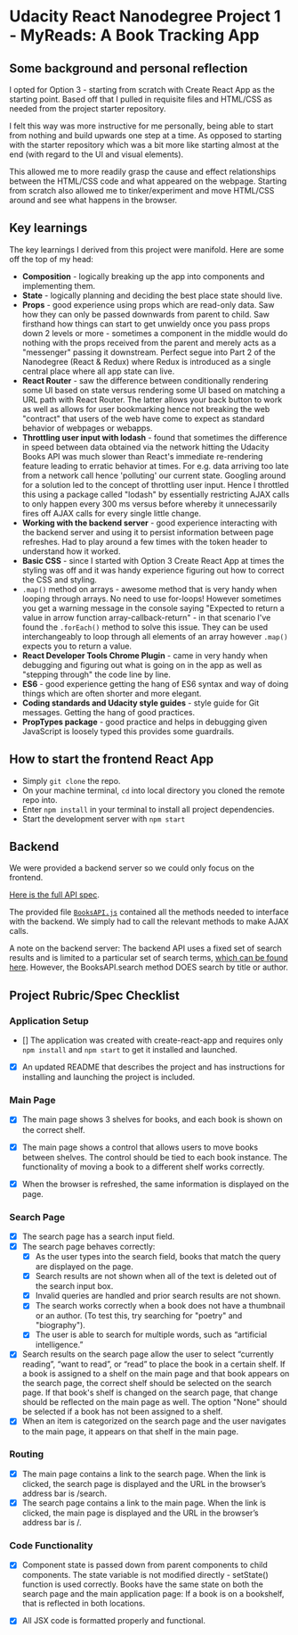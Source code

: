 # Udacity React Nanodegree Project 1 - MyReads: A Book Tracking App

## Some background and personal reflection
I opted for Option 3 - starting from scratch with Create React App as the starting point. Based off that I pulled in requisite files and HTML/CSS as needed from the project starter repository. 

I felt this way was more instructive for me personally, being able to start from nothing and build upwards one step at a time. As opposed to starting with the starter repository which was a bit more like starting almost at the end (with regard to the UI and visual elements).

This allowed me to more readily grasp the cause and effect relationships between the HTML/CSS code and what appeared on the webpage. Starting from scratch also allowed me to tinker/experiment and move HTML/CSS around and see what happens in the browser.

## Key learnings
The key learnings I derived from this project were manifold. Here are some off the top of my head:
* **Composition** - logically breaking up the app into components and implementing them.
* **State** - logically planning and deciding the best place state should live.
* **Props** - good experience using props which are read-only data. Saw how they can only be passed downwards from parent to child. Saw firsthand how things can start to get unwieldy once you pass props down 2 levels or more - sometimes a component in the middle would do nothing with the props received from the parent and merely acts as a "messenger" passing it downstream. Perfect segue into Part 2 of the Nanodegree (React & Redux) where Redux is introduced as a single central place where all app state can live.  
* **React Router** - saw the difference between conditionally rendering some UI based on state versus rendering some UI based on matching a URL path with React Router. The latter allows your back button to work as well as allows for user bookmarking hence not breaking the web "contract" that users of the web have come to expect as standard behavior of webpages or webapps.
* **Throttling user input with lodash** - found that sometimes the difference in speed between data obtained via the network hitting the Udacity Books API was much slower than React's immediate re-rendering feature leading to erratic behavior at times. For e.g. data arriving too late from a network call hence 'polluting' our current state. Googling around for a solution led to the concept of throttling user input. Hence I throttled this using a package called "lodash" by essentially restricting AJAX calls to only happen every 300 ms versus before whereby it unnecessarily fires off AJAX calls for every single little change.
* **Working with the backend server** - good experience interacting with the backend server and using it to persist information between page refreshes. Had to play around a few times with the token header to understand how it worked.
* **Basic CSS** - since I started with Option 3 Create React App at times the styling was off and it was handy experience figuring out how to correct the CSS and styling.
* `.map()` method on arrays - awesome method that is very handy when looping through arrays. No need to use for-loops! However sometimes you get a warning message in the console saying "Expected to return a value in arrow function  array-callback-return" - in that scenario I've found the `.forEach()` method to solve this issue. They can be used interchangeably to loop through all elements of an array however `.map()` expects you to return a value.
* **React Developer Tools Chrome Plugin** - came in very handy when debugging and figuring out what is going on in the app as well as "stepping through" the code line by line.
* **ES6** - good experience getting the hang of ES6 syntax and way of doing things which are often shorter and more elegant.
* **Coding standards and Udacity style guides** - style guide for Git messages. Getting the hang of good practices.
* **PropTypes package** - good practice and helps in debugging given JavaScript is loosely typed this provides some guardrails.

## How to start the frontend React App
* Simply `git clone` the repo.
* On your machine terminal, `cd` into local directory you cloned the remote repo into.
* Enter `npm install` in your terminal to install all project dependencies.
* Start the development server with `npm start`

## Backend

We were provided a backend server so we could only focus on the frontend.

[Here is the full API spec](https://reactnd-books-api.udacity.com/).

The provided file [`BooksAPI.js`](src/utils/BooksAPI.js) contained all the methods needed to interface with the backend. We simply had to call the relevant methods to make AJAX calls.

A note on the backend server: The backend API uses a fixed set of search results and is limited to a particular set of search terms, [which can be found here](https://github.com/udacity/reactnd-project-myreads-starter/blob/master/SEARCH_TERMS.md). However, the BooksAPI.search method DOES search by title or author. 

## Project Rubric/Spec Checklist

### Application Setup
- [] The application was created with create-react-app and requires only `npm install` and `npm start` to get it installed and launched.
- [x] An updated README that describes the project and has instructions for installing and launching the project is included.

### Main Page
- [x] The main page shows 3 shelves for books, and each book is shown on the correct shelf.

- [x] The main page shows a control that allows users to move books between shelves. The control should be tied to each book instance. The functionality of moving a book to a different shelf works correctly.
- [x] When the browser is refreshed, the same information is displayed on the page.

### Search Page

- [x] The search page has a search input field. 
- [x] The search page behaves correctly:
  - [x] As the user types into the search field, books that match the query are displayed on the page.
  - [x] Search results are not shown when all of the text is deleted out of the search input box.
  - [x] Invalid queries are handled and prior search results are not shown.
  - [x] The search works correctly when a book does not have a thumbnail or an author. (To test this, try searching for "poetry" and "biography").
  - [x] The user is able to search for multiple words, such as “artificial intelligence.”
 - [x] Search results on the search page allow the user to select “currently reading”, “want to read”, or “read” to place the book in a certain shelf. If a book is assigned to a shelf on the main page and that book appears on the search page, the correct shelf should be selected on the search page. If that book's shelf is changed on the search page, that change should be reflected on the main page as well. The option "None" should be selected if a book has not been assigned to a shelf.
 - [x] When an item is categorized on the search page and the user navigates to the main page, it appears on that shelf in the main page.

### Routing
- [x] The main page contains a link to the search page. When the link is clicked, the search page is displayed and the URL in the browser’s address bar is /search.
- [x] The search page contains a link to the main page. When the link is clicked, the main page is displayed and the URL in the browser’s address bar is /.

### Code Functionality
- [x] Component state is passed down from parent components to child components. The state variable is not modified directly - setState() function is used correctly. Books have the same state on both the search page and the main application page: If a book is on a bookshelf, that is reflected in both locations.
- [x] All JSX code is formatted properly and functional.





